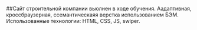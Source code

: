 ##Сайт строительной компании
выолнен в ходе обучения. Аадаптивная, кроссбраузерная, ссемантическаяя верстка использованием БЭМ.
Использованные технологии: HTML, CSS, JS, swiper.
